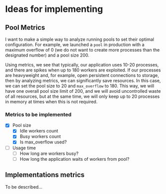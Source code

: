 # Ideas for implementing

## Pool Metrics

I want to make a simple way to analyze running pools to set their optimal configuration. For example, we launched a `pool` in production with a maximum overflow of 0 (we do not want to create more processes than the designated number) and a pool size 200.

Using metrics, we see that typically, our application uses 10-20 processes, and there are spikes when up to 180 workers are exploited. If our processes are heavyweight and, for example, open persistent connections to storage, then by analyzing metrics, we can significantly save resources. In this case, we can set the pool size to 20 and `max_overflow` to 180. This way, we will have one overall pool size limit of 200, and we will avoid uncontrolled waste of all resources, but at the same time, we will only keep up to 20 processes in memory at times when this is not required.

### Metrics to be implemented

- [x] Pool size
  - [x] Idle workers count
  - [x] Busy workers count
  - [x] Is max_overflow used?
- [ ] Usage time
  - [ ] How long are workers busy?
  - [ ] How long the application waits of workers from pool?

## Implementations metrics

To be described...
